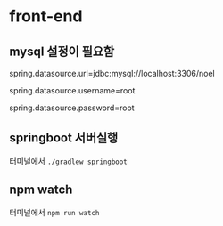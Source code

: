 # front-end

## mysql 설정이 필요함

spring.datasource.url=jdbc:mysql://localhost:3306/noel

spring.datasource.username=root

spring.datasource.password=root

## springboot 서버실행

터미널에서 `./gradlew springboot`

## npm watch

터미널에서 `npm run watch`

